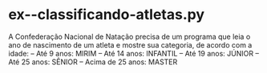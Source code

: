 # ex--classificando-atletas.py
A Confederação Nacional de Natação precisa de um programa que leia o ano de nascimento de um atleta e mostre sua categoria, de acordo com a idade:  – Até 9 anos: MIRIM  – Até 14 anos: INFANTIL  – Até 19 anos: JÚNIOR  – Até 25 anos: SÊNIOR  – Acima de 25 anos: MASTER
